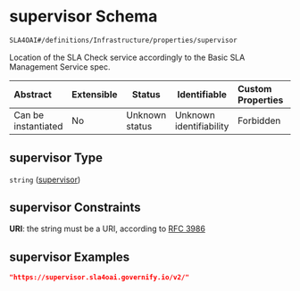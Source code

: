 # supervisor Schema

```txt
SLA4OAI#/definitions/Infrastructure/properties/supervisor
```

Location of the SLA Check service accordingly to the Basic SLA Management Service spec.


| Abstract            | Extensible | Status         | Identifiable            | Custom Properties | Additional Properties | Access Restrictions | Defined In                                                                    |
| :------------------ | ---------- | -------------- | ----------------------- | :---------------- | --------------------- | ------------------- | ----------------------------------------------------------------------------- |
| Can be instantiated | No         | Unknown status | Unknown identifiability | Forbidden         | Allowed               | none                | [SLA4OAI.schema.json\*](../SLA4OAI.schema.json "open original schema") |

## supervisor Type

`string` ([supervisor](sla4oai-definitions-infrastructure-properties-supervisor.md))

## supervisor Constraints

**URI**: the string must be a URI, according to [RFC 3986](https://tools.ietf.org/html/rfc4291 "check the specification")

## supervisor Examples

```json
"https://supervisor.sla4oai.governify.io/v2/"
```
